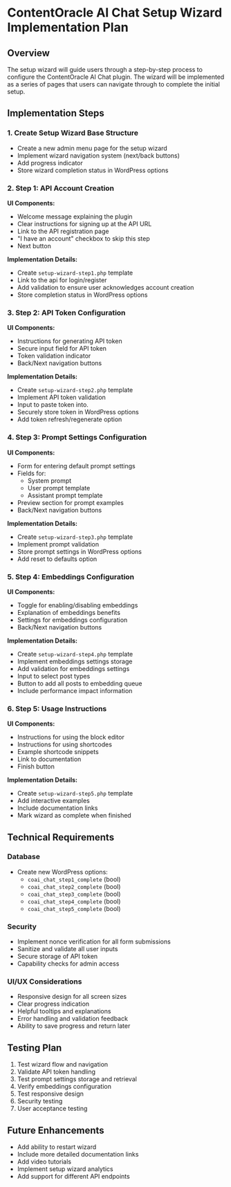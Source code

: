 # ContentOracle AI Chat Setup Wizard Implementation Plan

## Overview
The setup wizard will guide users through a step-by-step process to configure the ContentOracle AI Chat plugin. The wizard will be implemented as a series of pages that users can navigate through to complete the initial setup.

## Implementation Steps

### 1. Create Setup Wizard Base Structure
- Create a new admin menu page for the setup wizard
- Implement wizard navigation system (next/back buttons)
- Add progress indicator
- Store wizard completion status in WordPress options

### 2. Step 1: API Account Creation
**UI Components:**
- Welcome message explaining the plugin
- Clear instructions for signing up at the API URL
- Link to the API registration page
- "I have an account" checkbox to skip this step
- Next button

**Implementation Details:**
- Create `setup-wizard-step1.php` template
- Link to the api for login/register
- Add validation to ensure user acknowledges account creation
- Store completion status in WordPress options

### 3. Step 2: API Token Configuration
**UI Components:**
- Instructions for generating API token
- Secure input field for API token
- Token validation indicator
- Back/Next navigation buttons

**Implementation Details:**
- Create `setup-wizard-step2.php` template
- Implement API token validation
- Input to paste token into.
- Securely store token in WordPress options
- Add token refresh/regenerate option

### 4. Step 3: Prompt Settings Configuration
**UI Components:**
- Form for entering default prompt settings
- Fields for:
  - System prompt
  - User prompt template
  - Assistant prompt template
- Preview section for prompt examples
- Back/Next navigation buttons

**Implementation Details:**
- Create `setup-wizard-step3.php` template
- Implement prompt validation
- Store prompt settings in WordPress options
- Add reset to defaults option

### 5. Step 4: Embeddings Configuration
**UI Components:**
- Toggle for enabling/disabling embeddings
- Explanation of embeddings benefits
- Settings for embeddings configuration
- Back/Next navigation buttons

**Implementation Details:**
- Create `setup-wizard-step4.php` template
- Implement embeddings settings storage
- Add validation for embeddings settings
- Input to select post types
- Button to add all posts to embedding queue
- Include performance impact information

### 6. Step 5: Usage Instructions
**UI Components:**
- Instructions for using the block editor
- Instructions for using shortcodes
- Example shortcode snippets
- Link to documentation
- Finish button

**Implementation Details:**
- Create `setup-wizard-step5.php` template
- Add interactive examples
- Include documentation links
- Mark wizard as complete when finished

## Technical Requirements

### Database
- Create new WordPress options:
  - `coai_chat_step1_complete` (bool)
  - `coai_chat_step2_complete` (bool)
  - `coai_chat_step3_complete` (bool)
  - `coai_chat_step4_complete` (bool)
  - `coai_chat_step5_complete` (bool)

### Security
- Implement nonce verification for all form submissions
- Sanitize and validate all user inputs
- Secure storage of API token
- Capability checks for admin access

### UI/UX Considerations
- Responsive design for all screen sizes
- Clear progress indication
- Helpful tooltips and explanations
- Error handling and validation feedback
- Ability to save progress and return later

## Testing Plan
1. Test wizard flow and navigation
2. Validate API token handling
3. Test prompt settings storage and retrieval
4. Verify embeddings configuration
5. Test responsive design
6. Security testing
7. User acceptance testing

## Future Enhancements
- Add ability to restart wizard
- Include more detailed documentation links
- Add video tutorials
- Implement setup wizard analytics
- Add support for different API endpoints
